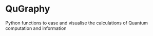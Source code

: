 # QuGraphy
Python functions to ease and visualise the calculations of Quantum computation and information

